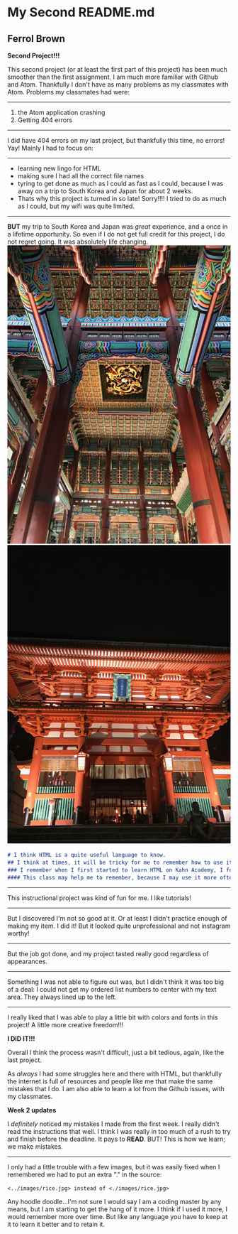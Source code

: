 # My Second README.md

## Ferrol Brown

**Second Project!!!**

This second project (or at least the first part of this project) has been much
smoother than the first assignment. I am much more familiar with Github and Atom.
Thankfully I don't have as many problems as my classmates with Atom. Problems my classmates had were:




---

1. the Atom application crashing
2. Getting 404 errors

---

I did have 404 errors on my last project, but thankfully this time, no errors! Yay!
Mainly I had to focus on:

---
- learning new lingo for HTML
- making sure I had all the correct file names
- tyring to get done as much as I could as fast as I could, because I was away on a trip to South Korea and Japan for about 2 weeks.
- Thats why this project is turned in so late! Sorry!!!! I tried to do as much as I could, but my wifi was quite limited.
---

**BUT** my trip to South Korea and Japan was *great* experience, and a once in a lifetime opportunity. So even if I do not get full credit for this project, I do not regret going. It was absolutely life changing.
 ![image of South Korea trip](./images/Korea.JPG)
![image of Japan trip](./images/Japan.JPG)


```markdown
# I think HTML is a quite useful language to know.
## I think at times, it will be tricky for me to remember how to use it, if I don't use it often enough.
### I remember when I first started to learn HTML on Kahn Academy, I forgot everything because I didn't use it enough.
#### This class may help me to remember, because I may use it more often now.

```

---
This instructional project was kind of fun for me. I like tutorials!

---
But I discovered I'm not so good at it. Or at least I didn't practice enough of making my item. I did it! But it looked quite unprofessional and not instagram worthy!

---
But the job got done, and my project tasted really good regardless of appearances.

---
Something I was not able to figure out was, but I didn't think it was too big of a deal: I could not get my ordered list numbers to center with my text area. They always lined up to the left.

---

I really liked that I was able to play a little bit with colors and fonts in this project! A little more creative freedom!!!


**I DID IT!!!**

Overall I think the process wasn't difficult, just a bit tedious, again, like the last project.

As *always* I had some struggles here and there with HTML, but thankfully the internet is full of resources and people like me that make the same mistakes that I do. I am also able to learn a lot from the Github issues, with my classmates.

**Week 2 updates**

I *definitely* noticed my mistakes I made from the first week. I really didn't read the instructions that well. I think I was really in too much of a rush to try and finish before the deadline. It pays to **READ**. BUT! This is how we learn; we make mistakes.

---

I only had a little trouble with a few images, but it was easily fixed when I remembered we had to put an extra "." in the source:

```markdown
<../images/rice.jpg> instead of <./images/rice.jpg>
```

Any hoodle doodle...I'm not sure I would say I am a coding master by any means, but I am starting to get the hang of it more. I think if I used it more, I would remember more over time. But like any language you have to keep at it to learn it better and to retain it. 
